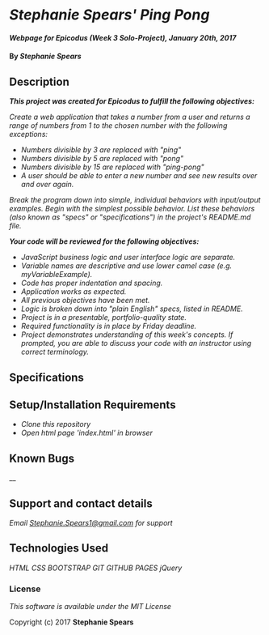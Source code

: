 # _Stephanie Spears' Ping Pong_

#### _Webpage for Epicodus (Week 3 Solo-Project), January 20th, 2017_

#### By _**Stephanie Spears**_

## Description

  _**This project was created for Epicodus to fulfill the following objectives:**_

_Create a web application that takes a number from a user and returns a range of numbers from 1 to the chosen number with the following exceptions:_

* _*Numbers divisible by 3 are replaced with "ping"*_
* _*Numbers divisible by 5 are replaced with "pong"*_
* _*Numbers divisible by 15 are replaced with "ping-pong"*_
* _*A user should be able to enter a new number and see new results over and over again.*_

_Break the program down into simple, individual behaviors with input/output examples. Begin with the simplest possible behavior. List these behaviors (also known as "specs" or "specifications") in the project's README.md file._

_**Your code will be reviewed for the following objectives:**_

* _JavaScript business logic and user interface logic are separate._
* _Variable names are descriptive and use lower camel case (e.g. myVariableExample)._
* _Code has proper indentation and spacing._
* _Application works as expected._
* _All previous objectives have been met._
* _Logic is broken down into "plain English" specs, listed in README._
* _Project is in a presentable, portfolio-quality state._
* _Required functionality is in place by Friday deadline._
* _Project demonstrates understanding of this week's concepts. If prompted, you are able to discuss your code with an instructor using correct terminology._

## Specifications


## Setup/Installation Requirements


* _Clone this repository_
* _Open html page 'index.html' in browser_


## Known Bugs
__

## Support and contact details

_Email Stephanie.Spears1@gmail.com for support_

## Technologies Used

_HTML_
_CSS_
_BOOTSTRAP_
_GIT_
_GITHUB PAGES_
_jQuery_

### License

*This software is available under the MIT License*

Copyright (c) 2017 **Stephanie Spears**
